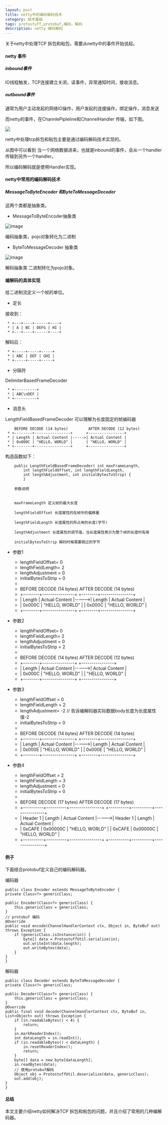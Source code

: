 ```yaml
---
layout: post
title: netty中的编码解码技术
category: 技术基础
tags: protostuff,protobuf,编码，解码 
description: netty 编码解码
---
```


关于netty中处理TCP 拆包和粘包，需要从netty中的事件开始说起。


#### netty 事件

##### inbound事件 
IO线程触发，TCP连接建立关闭，读事件，异常通知时间，接收消息。

##### outbound事件

通常为用户主动发起的网络IO操作，用户发起的连接操作，绑定操作，消息发送

而netty的事件，在ChannlePipleline和ChannelHandler 传输，如下图。

![](http://7x00ae.com1.z0.glb.clouddn.com/16-10-26/54661645.jpg)


netty中处理tcp拆包和粘包主要是通过编码解码技术实现的。

从图中可以看到 
当一个网络数据进来，也就是inbound的事件，会从一个handler传输到另外一个handler。

所以编码解码就是使用Handler实现。



#### netty中常用的编码解码技术


##### MessageToByteEncoder 和ByteToMessageDecoder 

这两个类都是抽象类。

- MessageToByteEncoder抽象类

![image](http://7x00ae.com1.z0.glb.clouddn.com/MessageToByteEncoder.jpg)


编码抽象类，pojo对象转化为二进制


- ByteToMessageDecoder 抽象类

![image](http://7x00ae.com1.z0.glb.clouddn.com/ByteToMessageDecoder.jpg) 

解码抽象类 二进制转化为pojo对象。


#### 编解码的具体实现

给二进制流定义一个帧的单位。

- 定长

接收到：

     * +---+----+------+----+
     * | A | BC | DEFG | HI |
     * +---+----+------+----+

解码后：

    
     * +-----+-----+-----+
     * | ABC | DEF | GHI |
     * +-----+-----+-----+

- 分隔符

DelimiterBasedFrameDecoder


    
     * +----------+
     * | ABC\nDEF |
     * +----------+


- 消息头 


LengthFieldBasedFrameDecoder 可以理解为长度固定的帧编码器

        BEFORE DECODE (14 bytes)         AFTER DECODE (12 bytes)
     * +--------+----------------+      +----------------+
     * | Length | Actual Content |----->| Actual Content |
     * | 0x000C | "HELLO, WORLD" |      | "HELLO, WORLD" |
     * +--------+----------------+      +----------------+

构造函数如下：

        public LengthFieldBasedFrameDecoder( int maxFrameLength,
            int lengthFieldOffset, int lengthFieldLength,
            int lengthAdjustment, int initialBytesToStrip) {
            }
            
        参数说明
    
        
        maxFrameLength 定义帧的最大长度
        
        lengthFieldOffset 长度属性的在帧中的偏移量
        
        lengthFieldLength 长度属性的所占用的长度(字节)
        
        lengthAdjustment 长度属性的调节值，当长度属性表示为整个帧的长度时有用
        
        initialBytesToStrip 解码时候需要跳过的字节    


- 参数1 

    
     * lengthFieldOffset= 0
     * lengthFieldLength= 2
     * lengthAdjustment    = 0
     * initialBytesToStrip = 0
     *
     * BEFORE DECODE (14 bytes)         AFTER DECODE (14 bytes)
     * +--------+----------------+      +--------+----------------+
     * | Length | Actual Content |----->| Length | Actual Content |
     * | 0x000C | "HELLO, WORLD" |      | 0x000C | "HELLO, WORLD" |
     * +--------+----------------+      +--------+----------------+



- 参数2
 

     * lengthFieldOffset= 0
     * lengthFieldLength= 2
     * lengthAdjustment    = 0
     * initialBytesToStrip = 2
     *
     * BEFORE DECODE (14 bytes)         AFTER DECODE (12 bytes)
     * +--------+----------------+      +----------------+
     * | Length | Actual Content |----->| Actual Content |
     * | 0x000C | "HELLO, WORLD" |      | "HELLO, WORLD" |
     * +--------+----------------+      +----------------+    



- 参数3


     * lengthFieldOffset   =  0
     * lengthFieldLength   =  2
     * lengthAdjustment= -2   // 告诉编解码器实际数据body长度为长度属性值-2
     * initialBytesToStrip =  0
     *
     * BEFORE DECODE (14 bytes)         AFTER DECODE (14 bytes)
     * +--------+----------------+      +--------+----------------+
     * | Length | Actual Content |----->| Length | Actual Content |
     * | 0x000E | "HELLO, WORLD" |      | 0x000E | "HELLO, WORLD" |
     * +--------+----------------+      +--------+----------------+


- 参数4

    
     * lengthFieldOffset   = 2
     * lengthFieldLength   = 3
     * lengthAdjustment    = 0
     * initialBytesToStrip = 0
     *
     * BEFORE DECODE (17 bytes)                      AFTER DECODE (17 bytes)
     * +----------+----------+----------------+      +----------+----------+----------------+
     * | Header 1 |  Length  | Actual Content |----->| Header 1 |  Length  | Actual Content |
     * |  0xCAFE  | 0x00000C | "HELLO, WORLD" |      |  0xCAFE  | 0x00000C | "HELLO, WORLD" |
     * +----------+----------+----------------+      +----------+----------+----------------+


#### 例子

下面结合protobuf定义自己的编码解码器。

编码器

    public class Encoder extends MessageToByteEncoder {
    private Class<?> genericClass;

    public Encoder(Class<?> genericClass) {
        this.genericClass = genericClass;
    }
    // protobuf 编码
    @Override
    public void encode(ChannelHandlerContext ctx, Object in, ByteBuf out) throws Exception {
        if (genericClass.isInstance(in)) {
            byte[] data = ProtostuffUtil.serialize(in);
            out.writeInt(data.length);
            out.writeBytes(data);
        }
    }
    }
 
    
解码器

    public class Decoder extends ByteToMessageDecoder {
    private Class<?> genericClass;

    public Decoder(Class<?> genericClass) {
        this.genericClass = genericClass;
    }
    @Override
    public final void decode(ChannelHandlerContext ctx, ByteBuf in, List<Object> out) throws Exception {
        if (in.readableBytes() < 4) {
            return;
        }
        in.markReaderIndex();
        int dataLength = in.readInt();
        if (in.readableBytes() < dataLength) {
            in.resetReaderIndex();
            return;
        }
        byte[] data = new byte[dataLength];
        in.readBytes(data);
        // 使用protobuf解码
        Object obj = ProtostuffUtil.deserialize(data, genericClass);
        out.add(obj);
    }
	}



#### 总结

本文主要介绍netty如何解决TCP 拆包和粘包的问题，并且介绍了常用的几种编解码器。